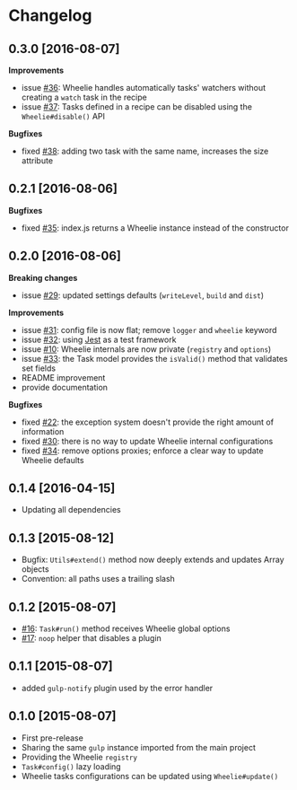 # Changelog

## 0.3.0 [2016-08-07]

**Improvements**

* issue [#36][36]: Wheelie handles automatically tasks' watchers without creating a ``watch`` task
  in the recipe
* issue [#37][37]: Tasks defined in a recipe can be disabled using the ``Wheelie#disable()`` API

**Bugfixes**

* fixed [#38][38]: adding two task with the same name, increases the size attribute

[36]: https://github.com/wheelie/wheelie/issues/36
[37]: https://github.com/wheelie/wheelie/issues/37
[38]: https://github.com/wheelie/wheelie/issues/38

## 0.2.1 [2016-08-06]

**Bugfixes**

* fixed [#35][35]: index.js returns a Wheelie instance instead of the constructor

[35]: https://github.com/wheelie/wheelie/issues/35

## 0.2.0 [2016-08-06]

**Breaking changes**

* issue [#29][29]: updated settings defaults (``writeLevel``, ``build`` and ``dist``)

**Improvements**

* issue [#31][31]: config file is now flat; remove ``logger`` and ``wheelie`` keyword
* issue [#32][32]: using [Jest][jest] as a test framework
* issue [#10][10]: Wheelie internals are now private (``registry`` and ``options``)
* issue [#33][33]: the Task model provides the ``isValid()`` method that validates set fields
* README improvement
* provide documentation

**Bugfixes**

* fixed [#22][22]: the exception system doesn't provide the right amount of information
* fixed [#30][30]: there is no way to update Wheelie internal configurations
* fixed [#34][34]: remove options proxies; enforce a clear way to update Wheelie defaults

[jest]: https://facebook.github.io/jest/
[29]: https://github.com/wheelie/wheelie/issues/29
[31]: https://github.com/wheelie/wheelie/issues/31
[32]: https://github.com/wheelie/wheelie/issues/32
[10]: https://github.com/wheelie/wheelie/issues/10
[33]: https://github.com/wheelie/wheelie/issues/33
[22]: https://github.com/wheelie/wheelie/issues/22
[30]: https://github.com/wheelie/wheelie/issues/30
[34]: https://github.com/wheelie/wheelie/issues/34

## 0.1.4 [2016-04-15]

* Updating all dependencies

## 0.1.3 [2015-08-12]

* Bugfix: ``Utils#extend()`` method now deeply extends and updates Array objects
* Convention: all paths uses a trailing slash

## 0.1.2 [2015-08-07]

* [#16][16]: ``Task#run()`` method receives Wheelie global options
* [#17][17]: ``noop`` helper that disables a plugin

[16]: https://github.com/wheelie/wheelie/issues/16
[17]: https://github.com/wheelie/wheelie/issues/17

## 0.1.1 [2015-08-07]

* added ``gulp-notify`` plugin used by the error handler

## 0.1.0 [2015-08-07]

* First pre-release
* Sharing the same ``gulp`` instance imported from the main project
* Providing the Wheelie ``registry``
* ``Task#config()`` lazy loading
* Wheelie tasks configurations can be updated using ``Wheelie#update()``
